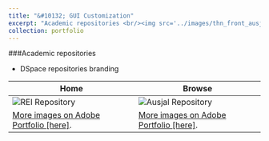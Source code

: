 ```yaml
---
title: "&#10132; GUI Customization"
excerpt: "Academic repositories <br/><img src='../images/thn_front_ausjal.png'>"
collection: portfolio
---
```



###Academic repositories 
+ DSpace repositories branding

| Home      | Browse |
| ----------- | ----------- |
| ![REI Repository](../../images/thn_front_rei.png )      | ![Ausjal Repository](../../images/thn_front_ausjal.png)      |
| [More images on Adobe Portfolio [here]](https://leobardooscar.myportfolio.com/academic-institutional-repository-v2 "Behance portfolio ").   | [More images on Adobe Portfolio [here]](https://leobardooscar.myportfolio.com/repository-of-the-association-of-universities-entrusted "GUI & UX design works").        |